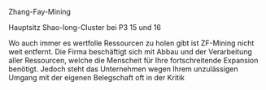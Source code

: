 Zhang-Fay-Mining

Hauptsitz Shao-long-Cluster bei P3 15 und 16

Wo auch immer es wertfolle Ressourcen zu holen gibt
ist ZF-Mining nicht weit entfernt. Die Firma beschäftigt sich mit
Abbau und der Verarbeitung aller Ressourcen, welche die Menscheit
für Ihre fortschreitende Expansion benötigt. Jedoch steht das Unternehmen
wegen Ihrem unzulässigen Umgang mit der eigenen Belegschaft oft in der Kritik
